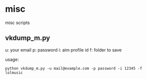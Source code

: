 misc
====

misc scripts

## vkdump_m.py

u: your email
p: password
i: aim profile id
f: folder to save

usage:

	python vkdump_m.py -u mail@example.com -p password -i 12345 -f lolmusic